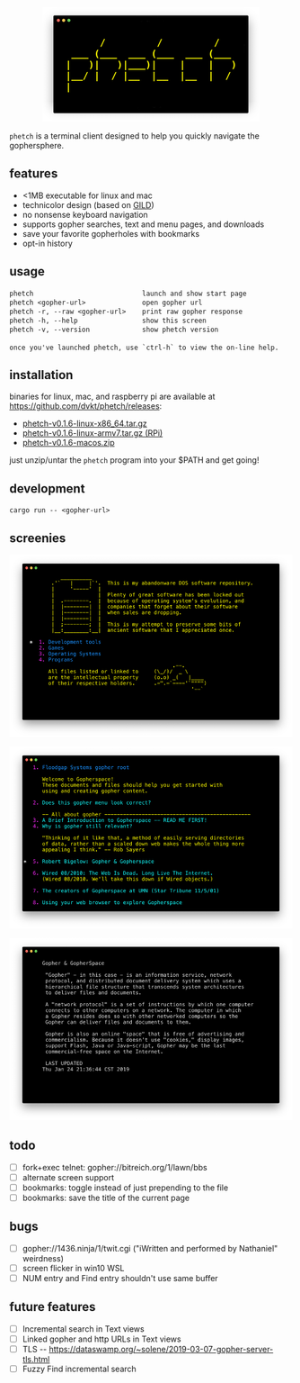 <!--
      /         /         /
 ___ (___  ___ (___  ___ (___
|   )|   )|___)|    |    |   )
|__/ |  / |__  |__  |__  |  /
|
--> <p align="center"> <img src="./img/logo.png"> </p>

`phetch` is a terminal client designed to help you quickly navigate 
the gophersphere.

## features

- <1MB executable for linux and mac
- technicolor design (based on [GILD](https://github.com/dvkt/gild))
- no nonsense keyboard navigation
- supports gopher searches, text and menu pages, and downloads
- save your favorite gopherholes with bookmarks
- opt-in history

## usage

    phetch                           launch and show start page
    phetch <gopher-url>              open gopher url
    phetch -r, --raw <gopher-url>    print raw gopher response
    phetch -h, --help                show this screen
    phetch -v, --version             show phetch version

    once you've launched phetch, use `ctrl-h` to view the on-line help.

## installation

binaries for linux, mac, and raspberry pi are available 
at https://github.com/dvkt/phetch/releases:

- [phetch-v0.1.6-linux-x86_64.tar.gz][0]
- [phetch-v0.1.6-linux-armv7.tar.gz (RPi)][1]
- [phetch-v0.1.6-macos.zip][2]

just unzip/untar the `phetch` program into your $PATH and get going!

## development

    cargo run -- <gopher-url>

## screenies

![DOS Archive](./img/dos.png)

![Menu View](./img/menu-view.png)

![Text View](./img/text-view.png)

## todo

- [ ] fork+exec telnet: gopher://bitreich.org/1/lawn/bbs
- [ ] alternate screen support
- [ ] bookmarks: toggle instead of just prepending to the file
- [ ] bookmarks: save the title of the current page

## bugs

- [ ] gopher://1436.ninja/1/twit.cgi ("iWritten and performed by Nathaniel" weirdness)
- [ ] screen flicker in win10 WSL
- [ ] NUM entry and Find entry shouldn't use same buffer

## future features

- [ ] Incremental search in Text views
- [ ] Linked gopher and http URLs in Text views
- [ ] TLS -- https://dataswamp.org/~solene/2019-03-07-gopher-server-tls.html
- [ ] Fuzzy Find incremental search

[0]: https://github.com/dvkt/phetch/releases/download/v0.1.6/phetch-v0.1.6-linux-x86_64.tar.gz
[1]: https://github.com/dvkt/phetch/releases/download/v0.1.6/phetch-v0.1.6-linux-armv7.tar.gz
[2]: https://github.com/dvkt/phetch/releases/download/v0.1.6/phetch-v0.1.6-macos.zip
